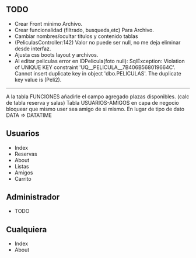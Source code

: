 ## TODO
* Crear Front mínimo Archivo.
* Crear funcionalidad (filtrado, busqueda,etc) Para Archivo.
* Cambiar nombres/ocultar titulos y contenido tablas 
* (PeliculasController:142) Valor no puede ser null, no me deja eliminar desde interfaz.
* Ajusta css boots layout y archivos. 
* Al editar peliculas error en IDPelicula(foto null):
   SqlException: Violation of UNIQUE KEY constraint 'UQ__PELICULA__7B406B568019664C'. Cannot insert duplicate key in object 'dbo.PELICULAS'. The duplicate key value is (Peli2).

--------------

A la tabla FUNCIONES añadirle el campo agregado plazas disponibles. (calc de tabla reserva y salas)
Tabla USUARIOS-AMIGOS en capa de negocio bloquear que mismo user sea amigo de si mismo.
En lugar de tipo de dato DATA => DATATIME

## Usuarios

- Index
- Reservas 
- About
- Listas
- Amigos
- Carrito
   
## Administrador

- TODO

## Cualquiera

- Index
- About


